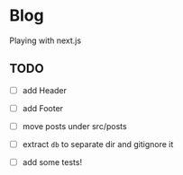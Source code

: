 # Blog

Playing with next.js


## TODO
 - [ ] add Header
 - [ ] add Footer
 - [ ] move posts under src/posts
 - [ ] extract `db` to separate dir and gitignore it
 - [ ] add some tests!
 